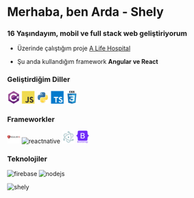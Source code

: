 <h1 align="left">Merhaba, ben Arda - Shely</h1>
<h3 align="left">16 Yaşındayım, mobil ve full stack web geliştiriyorum</h3>

- Üzerinde çalıştığım proje [A Life Hospital](https://www.alifehospital.com.tr)

- Şu anda kullandığım framework **Angular ve React**

<h3>Geliştirdiğim Diller</h3>
<p align="left">
<img src="https://raw.githubusercontent.com/devicons/devicon/master/icons/csharp/csharp-original.svg" alt="c#" width="30" height="30"/> 
<img src="https://raw.githubusercontent.com/devicons/devicon/master/icons/javascript/javascript-original.svg" alt="javascript" width="30" height="30"/>
<img src="https://raw.githubusercontent.com/devicons/devicon/master/icons/python/python-original.svg" alt="python" width="30" height="30"/>
<img src="https://raw.githubusercontent.com/devicons/devicon/master/icons/typescript/typescript-original.svg" alt="typescript" width="30" height="30"/>
<img src="https://raw.githubusercontent.com/devicons/devicon/master/icons/css3/css3-original-wordmark.svg" alt="css3" width="30" height="30"/> 
</p>

<h3>Frameworkler</h3>
<p align="left">
<img src="https://raw.githubusercontent.com/devicons/devicon/master/icons/angularjs/angularjs-original-wordmark.svg" alt="angularjs" width="30" height="30"/> 
<img src="https://reactnative.dev/img/header_logo.svg" alt="reactnative" alt="reactnative" width="30" height="30"/> 
<img src="https://raw.githubusercontent.com/devicons/devicon/master/icons/electron/electron-original.svg" alt="electron" width="30" height="30"/> 
<img src="https://raw.githubusercontent.com/devicons/devicon/master/icons/bootstrap/bootstrap-plain-wordmark.svg" alt="bootstrap" width="30" height="30"/> 
</p>

<h3>Teknolojiler</h3>
<p align="left">
<img src="https://www.vectorlogo.zone/logos/firebase/firebase-icon.svg" alt="firebase" width="30" height="30"/> 
<img src="https://upload.wikimedia.org/wikipedia/commons/d/d9/Node.js_logo.svg" alt="nodejs" width="30" height="30"/>  
</p>

<p align="left"><img align="left" src="https://github-readme-stats.vercel.app/api/top-langs/?username=jondot&layout=compact" alt="shely"/></p>
